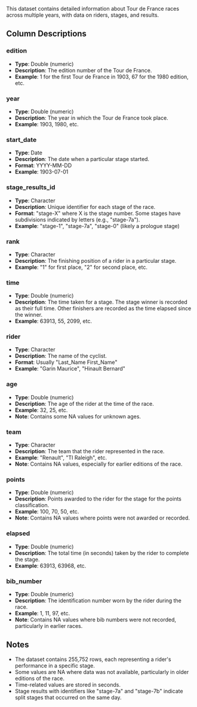 This dataset contains detailed information about Tour de France races across multiple years, with data on riders, stages, and results.

## Column Descriptions

### edition
- **Type**: Double (numeric)
- **Description**: The edition number of the Tour de France.
- **Example**: 1 for the first Tour de France in 1903, 67 for the 1980 edition, etc.

### year
- **Type**: Double (numeric)
- **Description**: The year in which the Tour de France took place.
- **Example**: 1903, 1980, etc.

### start_date
- **Type**: Date
- **Description**: The date when a particular stage started.
- **Format**: YYYY-MM-DD
- **Example**: 1903-07-01

### stage_results_id
- **Type**: Character
- **Description**: Unique identifier for each stage of the race.
- **Format**: \"stage-X\" where X is the stage number. Some stages have subdivisions indicated by letters (e.g., \"stage-7a\").
- **Example**: \"stage-1\", \"stage-7a\", \"stage-0\" (likely a prologue stage)

### rank
- **Type**: Character
- **Description**: The finishing position of a rider in a particular stage.
- **Example**: \"1\" for first place, \"2\" for second place, etc.

### time
- **Type**: Double (numeric)
- **Description**: The time taken for a stage. The stage winner is recorded as their full time. Other finishers are recorded as the time elapsed since the winner.
- **Example**: 63913, 55, 2099, etc.

### rider
- **Type**: Character
- **Description**: The name of the cyclist.
- **Format**: Usually \"Last_Name First_Name\"
- **Example**: \"Garin Maurice\", \"Hinault Bernard\"

### age
- **Type**: Double (numeric)
- **Description**: The age of the rider at the time of the race.
- **Example**: 32, 25, etc.
- **Note**: Contains some NA values for unknown ages.

### team
- **Type**: Character
- **Description**: The team that the rider represented in the race.
- **Example**: \"Renault\", \"TI Raleigh\", etc.
- **Note**: Contains NA values, especially for earlier editions of the race.

### points
- **Type**: Double (numeric)
- **Description**: Points awarded to the rider for the stage for the points classification.
- **Example**: 100, 70, 50, etc.
- **Note**: Contains NA values where points were not awarded or recorded.

### elapsed
- **Type**: Double (numeric)
- **Description**: The total time (in seconds) taken by the rider to complete the stage.
- **Example**: 63913, 63968, etc.

### bib_number
- **Type**: Double (numeric)
- **Description**: The identification number worn by the rider during the race.
- **Example**: 1, 11, 97, etc.
- **Note**: Contains NA values where bib numbers were not recorded, particularly in earlier races.

## Notes

- The dataset contains 255,752 rows, each representing a rider's performance in a specific stage.
- Some values are NA where data was not available, particularly in older editions of the race.
- Time-related values are stored in seconds.
- Stage results with identifiers like \"stage-7a\" and \"stage-7b\" indicate split stages that occurred on the same day.
